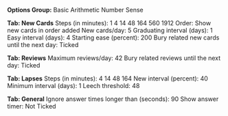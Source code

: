 **Options Group:** Basic Arithmetic Number Sense

**Tab: New Cards**
Steps (in minutes): 1 4 14 48 164 560 1912
Order: Show new cards in order added
New cards/day: 5
Graduating interval (days): 1
Easy interval (days): 4
Starting ease (percent): 200
Bury related new cards until the next day: Ticked

**Tab: Reviews**
Maximum reviews/day: 42
Bury related reviews until the next day: Ticked

**Tab: Lapses**
Steps (in minutes): 4 14 48 164
New interval (percent): 40
Minimum interval (days): 1
Leech threshold: 48

**Tab: General**
Ignore answer times longer than (seconds): 90
Show answer timer: Not Ticked
